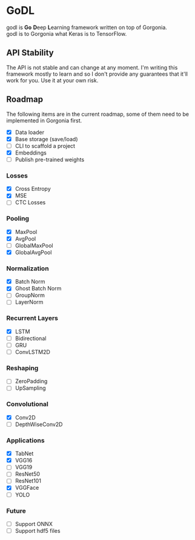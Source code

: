 # GoDL

godl is **Go** **D**eep **L**earning framework written on top of Gorgonia.  
godl is to Gorgonia what Keras is to TensorFlow.

## API Stability
The API is not stable and can change at any moment.
I'm writing this framework mostly to learn and so I don't provide any guarantees
that it'll work for you. Use it at your own risk.

## Roadmap

The following items are in the current roadmap, some of them need to be implemented in Gorgonia first.

- [x] Data loader  
- [x] Base storage (save/load)  
- [ ] CLI to scaffold a project  
- [x] Embeddings  
- [ ] Publish pre-trained weights

### Losses
- [x] Cross Entropy
- [x] MSE
- [ ] CTC Losses 

### Pooling
- [x] MaxPool
- [x] AvgPool
- [ ] GlobalMaxPool
- [x] GlobalAvgPool

### Normalization
- [x] Batch Norm
- [x] Ghost Batch Norm
- [ ] GroupNorm  
- [ ] LayerNorm  

### Recurrent Layers
- [x] LSTM  
- [ ] Bidirectional  
- [ ] GRU
- [ ] ConvLSTM2D

### Reshaping
- [ ] ZeroPadding
- [ ] UpSampling

### Convolutional
- [x] Conv2D
- [ ] DepthWiseConv2D

### Applications
- [x] TabNet  
- [x] VGG16  
- [ ] VGG19  
- [ ] ResNet50  
- [ ] ResNet101 
- [x] VGGFace 
- [ ] YOLO  

### Future
- [ ] Support ONNX  
- [ ] Support hdf5 files  
